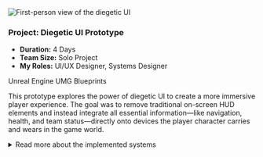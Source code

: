 <div class="project-card">
  <div class="project-flex-container">
    <div class="project-image-column">
      <img src="{{ '/Images/py3img2.png' | relative_url }}" alt="First-person view of the diegetic UI">
    </div>
    <div class="project-text-column">
      <h3>Project: Diegetic UI Prototype</h3>
      <div class="project-meta">
        <ul>
          <li><strong>Duration:</strong> 4 Days </li>
          <li><strong>Team Size:</strong> Solo Project</li>
          <li><strong>My Roles:</strong> UI/UX Designer, Systems Designer</li>
        </ul>
      </div> 
      <div class="project-tools-summary">
        <span class="tool-tag"><i class="fa-brands fa-unreal"></i> Unreal Engine</span> 
        <span class="tool-tag"><i class="fa-solid fa-mobile-screen"></i> UMG</span>
        <span class="tool-tag"><i class="fa-solid fa-diagram-project"></i> Blueprints</span>
      </div>
      <p>This prototype explores the power of diegetic UI to create a more immersive player experience. The goal was to remove traditional on-screen HUD elements and instead integrate all essential information—like navigation, health, and team status—directly onto devices the player character carries and wears in the game world.</p>      
      <div class="project-details-row">
        <details>
          <summary>Read more about the implemented systems</summary>
          <div class="details-content">
            <div class="process-stage">
  <h3>Project Goal & Design Philosophy</h3>
  <div class="stage-description">
    <p>The core philosophy behind this project was to completely eliminate traditional, 'pasted-on' UI. My goal was to prove that all necessary player information could be delivered through in-world objects, strengthening immersion and making the player feel truly present in the game's environment. The challenge was to make this information clear and readable without sacrificing realism.</p>
  </div>
</div>

<div class="process-stage">
  <h3>Key Features Implemented</h3>
  <div class="stage-content-flex">
    <div class="stage-gallery">
      <p class="gallery-label">In-game examples:</p>
      <a href="{{ '/Images/py3img1.png' | relative_url }}" target="_blank"><img src="{{ '/Images/py3img1.png' | relative_url }}" alt="The multi-function watch UI" class="gallery-thumbnail"></a>
      <a href="{{ '/Images/py3img3.png' | relative_url }}" target="_blank"><img src="{{ '/Images/py3img3.png' | relative_url }}" alt="The SATCOM tablet menu" class="gallery-thumbnail"></a>
    </div>
    <div class="stage-description">
      <ul>
        <li>
          <strong>Multi-Function Wristwatch:</strong> I designed and implemented a wristwatch UI worn by the player. Its screen can be toggled between two modes:
          <br>- <strong>Navigation Mode:</strong> Displays a real-time compass and GPS with objective markers.
          <br>- <strong>Vitals Mode:</strong> Functions as a heart-rate monitor that serves as a diegetic health bar. The display changes color from green to yellow to red based on health, and flatlines upon death, providing clear at-a-glance feedback.
        </li>
        <li>
          <strong>"SATCOM" Tablet Menu:</strong> To handle more complex information, I created a handheld tablet that functions as the game's menu system. The player physically raises the device to interact with it. I prototyped the framework for multiple tabs including SATCOM (Map/Objectives), Team Status, Briefing, and a fully functional Inventory screen.
        </li>
      </ul>
    </div>

  </div>
</div>

<div class="process-stage">
  <h3>Outcome & Reflection</h3>
  <div class="stage-description">
    <p>The result is a successful proof-of-concept demonstrating how multiple layers of player information can be integrated into the game world. The biggest challenge was balancing the realism of the devices with the need for clear, instantly readable information during gameplay. This project was a valuable exploration into creating immersive player feedback systems.</p>
  </div>
</div>
            </div>
        </details>
      </div>
    </div> 
  </div> 
</div>
